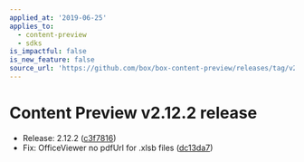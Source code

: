 ```yaml
---
applied_at: '2019-06-25'
applies_to:
  - content-preview
  - sdks
is_impactful: false
is_new_feature: false
source_url: 'https://github.com/box/box-content-preview/releases/tag/v2.12.2'
---
```


# Content Preview v2.12.2 release


* Release: 2.12.2 ([c3f7816](https://github.com/box/box-content-preview/commit[c3f7816](https://github.com/box/box-content-preview/commit/c3f7816)))
* Fix: OfficeViewer no pdfUrl for .xlsb files ([dc13da7](https://github.com/box/box-content-preview/commit[dc13da7](https://github.com/box/box-content-preview/commit/dc13da7)))



